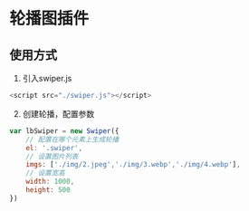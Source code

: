 # 轮播图插件
## 使用方式
1. 引入swiper.js
```javascript
<script src="./swiper.js"></script>
```
2. 创建轮播，配置参数
```javascript
var lbSwiper = new Swiper({
	// 配置在哪个元素上生成轮播
    el: '.swiper',
    // 设置图片列表
    imgs: ['./img/2.jpeg','./img/3.webp','./img/4.webp'],
    // 设置宽高
    width: 1000,
    height: 500
})
```

